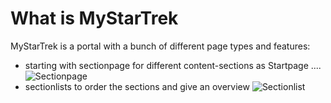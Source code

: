 # What is MyStarTrek

MyStarTrek is a portal with a bunch of different page types and features:

- starting with sectionpage for different content-sections as Startpage .... ![Sectionpage](images/sectionpage-x400.png)
- sectionlists to order the sections and give an overview ![Sectionlist](images/sectionlist-x400.png)
